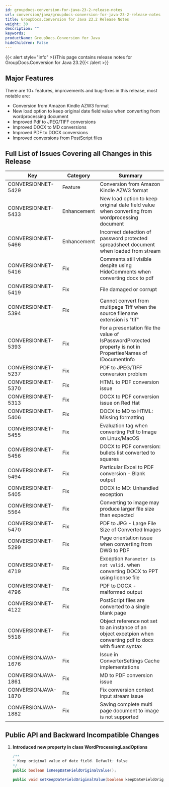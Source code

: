 ```yaml
---
id: groupdocs-conversion-for-java-23-2-release-notes
url: conversion/java/groupdocs-conversion-for-java-23-2-release-notes
title: GroupDocs.Conversion for Java 23.2 Release Notes
weight: 30
description: ""
keywords:
productName: GroupDocs.Conversion for Java
hideChildren: False
---
```

{{< alert style="info" >}}This page contains release notes for GroupDocs.Conversion for Java 23.2{{< /alert >}}

## Major Features

There are 10+ features, improvements and bug-fixes in this release, most notable are:

* Conversion from Amazon Kindle AZW3 format
* New load option to keep original date field value when converting from wordprocessing document
* Improved Pdf to JPEG/TIFF conversions
* Improved DOCX to MD conversions
* Improved PDF to DOCX conversions
* Improved conversions from PostScript files

## Full List of Issues Covering all Changes in this Release

| Key                 | Category | Summary                                                        |
|---------------------| --- |----------------------------------------------------------------|
| CONVERSIONNET-5429  | Feature | Conversion from Amazon Kindle AZW3 format |
| CONVERSIONNET-5433  | Enhancement | New load option to keep original date field value when converting from wordprocessing document |
| CONVERSIONNET-5466  | Enhancement | Incorrect detection of password protected spreadsheet document when loaded from stream |
| CONVERSIONNET-5416  | Fix | Comments still visible despite using HideComments when converting docx to pdf |
| CONVERSIONNET-5419  | Fix | File damaged or corrupt |
| CONVERSIONNET-5394  | Fix | Cannot convert from multipage Tiff when the source filename extension is "tif" |
| CONVERSIONNET-5393  | Fix | For a presentation file the value of IsPasswordProtected property is not in PropertiesNames of IDocumentInfo |
| CONVERSIONNET-5237  | Fix | PDF to JPEG/TIFF conversion problem |
| CONVERSIONNET-5370  | Fix | HTML to PDF conversion issue |
| CONVERSIONNET-5313  | Fix | DOCX to PDF conversion issue on Red Hat |
| CONVERSIONNET-5406  | Fix | DOCX to MD to HTML: Missing formatting |
| CONVERSIONNET-5455  | Fix | Evaluation tag when converting Pdf to Image on Linux/MacOS |
| CONVERSIONNET-5456  | Fix | DOCX to PDF conversion: bullets list converted to squares |
| CONVERSIONNET-5494  | Fix | Particular Excel to PDF conversion - Blank output |
| CONVERSIONNET-5405  | Fix | DOCX to MD: Unhandled exception |
| CONVERSIONNET-5564  | Fix | Converting to image may produce larger file size than expected |
| CONVERSIONNET-5470  | Fix | PDF to JPG - Large File Size of Converted Images |
| CONVERSIONNET-5299  | Fix | Page orientation issue when converting from DWG to PDF |
| CONVERSIONNET-4719  | Fix | Exception `Parameter is not valid.` when converting DOCX to PPT using license file |
| CONVERSIONNET-4796  | Fix | PDF to DOCX - malformed output |
| CONVERSIONNET-4122  | Fix | PostScript files are converted to a single blank page |
| CONVERSIONNET-5518  | Fix | Object reference not set to an instance of an object excetpion when converting pdf to docx with fluent syntax |
| CONVERSIONJAVA-1676 | Fix | Issue in ConverterSettings Cache implementations |
| CONVERSIONJAVA-1861 | Fix | MD to PDF conversion issue |
| CONVERSIONJAVA-1870 | Fix | Fix conversion context input stream issue |
| CONVERSIONJAVA-1882 | Fix | Saving complete multi page document to image is not supported |


## Public API and Backward Incompatible Changes

1.  **Introduced new property in class WordProcessingLoadOptions**

    ```java
    /**
    * Keep original value of date field. Default: false
    */
    public boolean isKeepDateFieldOriginalValue();
    
    public void setKeepDateFieldOriginalValue(boolean keepDateFieldOriginalValue);
    ```
    
